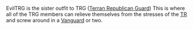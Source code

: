 EvilTRG is the sister outfit to TRG ([Terran Republican
Guard](Terran_Republican_Guard.md)) This is where all of the TRG
members can relieve themselves from the stresses of the
[TR](../etc/Terran_Republic.md) and screw around in a
[Vanguard](../vehicles/Vanguard.md) or two.
